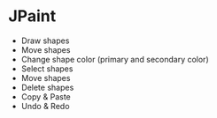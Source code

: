 # JPaint
- Draw shapes
- Move shapes
- Change shape color (primary and secondary color)
- Select shapes
- Move shapes
- Delete shapes
- Copy & Paste
- Undo & Redo
